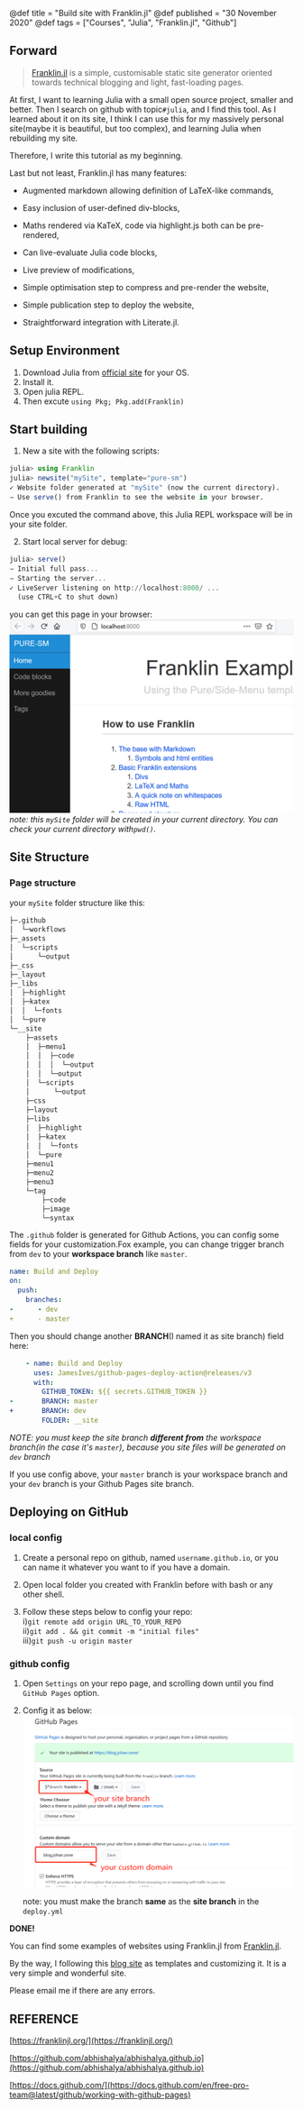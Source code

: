 @def title = "Build site with Franklin.jl"
@def published = "30 November 2020"
@def tags = ["Courses", "Julia", "Franklin.jl", "Github"]

## Forward

>[Franklin.jl](https://franklinjl.org/) is a simple, customisable static site generator oriented towards technical blogging and light, fast-loading pages.

At first, I want to learning Julia with a small open source project, smaller and better. Then I search on github with topic`#julia`, and I find this tool. As I learned about it on its site, I think I can use this for my massively personal site(maybe it is beautiful, but too complex), and learning Julia when rebuilding my site.

Therefore, I write this tutorial as my beginning.

Last but not least, Franklin.jl has many features:

- Augmented markdown allowing definition of LaTeX-like commands,

- Easy inclusion of user-defined div-blocks,

- Maths rendered via KaTeX, code via highlight.js both can be pre-rendered,

- Can live-evaluate Julia code blocks,

- Live preview of modifications,

- Simple optimisation step to compress and pre-render the website,

- Simple publication step to deploy the website,

- Straightforward integration with Literate.jl.

## Setup Environment

1. Download Julia from [official site](https://julialang.org/downloads/) for your OS.
2. Install it.
3. Open julia REPL.
4. Then excute `using Pkg; Pkg.add(Franklin)`

## Start building
1. New a site with the following scripts:
```julia
julia> using Franklin
julia> newsite("mySite", template="pure-sm")
✓ Website folder generated at "mySite" (now the current directory).
→ Use serve() from Franklin to see the website in your browser.
```
Once you excuted the command above, this Julia REPL workspace will be in your site folder.

2. Start local server for debug:

```julia
julia> serve()
→ Initial full pass...
→ Starting the server...
✓ LiveServer listening on http://localhost:8000/ ...
  (use CTRL+C to shut down)
```
you can get this page in your browser:
![Franklin Example](/_img/franklin_example_page.png)
*note: this `mySite` folder will be created in your current directory. You can check your current directory with`pwd()`.*

## Site Structure
### Page structure
your `mySite` folder structure like this:

```
├─.github
│  └─workflows
├─_assets
│  └─scripts
│      └─output
├─_css
├─_layout
├─_libs
│  ├─highlight
│  ├─katex
│  │  └─fonts
│  └─pure
└─__site
    ├─assets
    │  ├─menu1
    │  │  ├─code
    │  │  │  └─output
    │  │  └─output
    │  └─scripts
    │      └─output
    ├─css
    ├─layout
    ├─libs
    │  ├─highlight
    │  ├─katex
    │  │  └─fonts
    │  └─pure
    ├─menu1
    ├─menu2
    ├─menu3
    └─tag
        ├─code
        ├─image
        └─syntax
```

The `.github` folder is generated for Github Actions, you can config some fields for your customization.Fox example, you can change trigger branch from `dev` to your __workspace branch__ like `master`.
```yaml
name: Build and Deploy
on:
  push:
    branches:
-      - dev
+      - master
```

Then you should change another __BRANCH__(I named it as site branch) field here:
```yaml
    - name: Build and Deploy
      uses: JamesIves/github-pages-deploy-action@releases/v3
      with:
        GITHUB_TOKEN: ${{ secrets.GITHUB_TOKEN }}
-       BRANCH: master
+       BRANCH: dev
        FOLDER: __site
```

*NOTE: you must keep the site branch __different from__ the workspace branch(in the case it's `master`), because you site files will be generated on `dev` branch*

If you use config above, your `master` branch is your workspace branch and your `dev` branch is your Github Pages site branch.

## Deploying on GitHub
### local config
1. Create a personal repo on github, named `username.github.io`, or you can name it whatever you want to if you have a domain.

2. Open local folder you created with Franklin before with bash or any other shell.

3. Follow these steps below to config your repo: \
    i)`git remote add origin URL_TO_YOUR_REPO` \
    ii)`git add . && git commit -m "initial files"` \
    iii)`git push -u origin master`

### github config

1. Open `Settings` on your repo page, and scrolling down until you find `GitHub Pages` option.

2. Config it as below:
![Github Pages on Settings](/_img/githubpage.png)

    note: you must make the branch __same__ as the **site branch** in the `deploy.yml`

__DONE!__

You can find some examples of websites using Franklin.jl from [Franklin.jl](https://github.com/tlienart/Franklin.jl).

By the way, I following this [blog site](https://abhishalya.github.io/) as templates and customizing it. It is a very simple and wonderful site.

Please email me if there are any errors.

## REFERENCE

[https://franklinjl.org/](https://franklinjl.org/)

[https://github.com/abhishalya/abhishalya.github.io](https://github.com/abhishalya/abhishalya.github.io)

[https://docs.github.com/](https://docs.github.com/en/free-pro-team@latest/github/working-with-github-pages)
